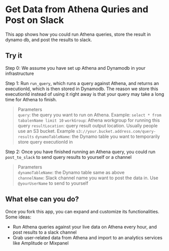 # Get Data from Athena Quries and Post on Slack
This app shows how you could run Athena queries, store the result in dynamo db, and post the results to slack.  

## Try it
Step 0: We assume you have set up Athena and Dynamodb in your infrastructure

Step 1: Run `run_query`, which runs a query against Athena, and returns an executionId, which is then stored in Dynamodb. The reason we store this executionId instead of using it right away is that your query may take a long time for Athena to finish. 
> Parameters  
> `query`: the query you want to run on Athena. Example: `select * from tabalenName limit 10` 
> `workGroup`: Athena workgroup for running this query
> `resultLocation`: query result output location. Usually people use an S3 bucket. Example `s3://your.bucket.address.com/query-results`
> `dynamoTableName`: the Dynamo table you want to temporarily store query executionId in


Step 2: Once you have finished running an Athena query, you could run `post_to_slack` to send query results to yourself or a channel
> Parameters  
> `dynamoTableName`: the Dynamo table same as above  
> `channelName`: Slack channel name you want to post the data in. Use `@yourUserName` to send to yourself

## What else can you do?
Once you fork this app, you can expand and customize its functionalities. Some ideas:

- Run Athena queries against your live data on Athena every hour, and  post results to a slack channel
- Grab user-related data from Athena and import to an analytics services like Amplitude or Mixpanel

